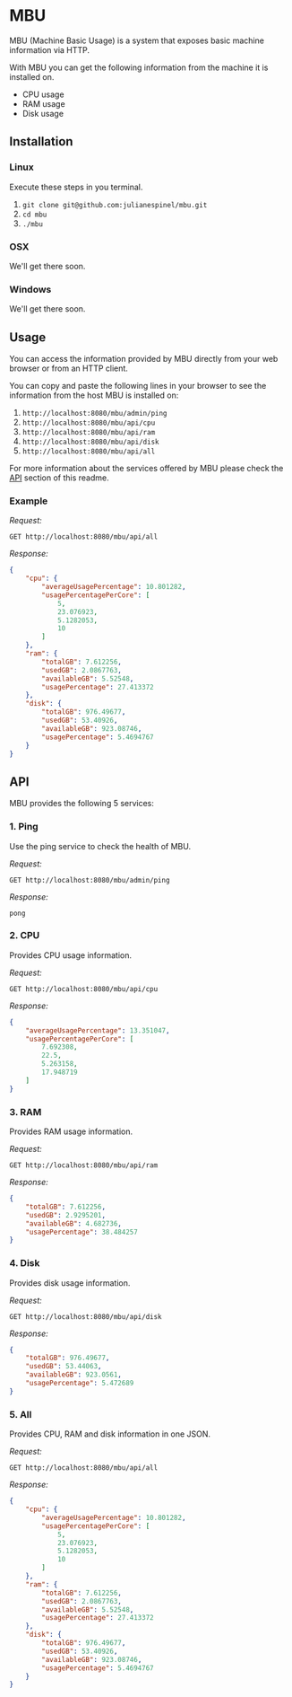 # MBU
MBU (Machine Basic Usage) is a system that exposes basic machine information via HTTP.

With MBU you can get the following information from the machine it is installed on.

* CPU usage
* RAM usage
* Disk usage

## Installation

### Linux

Execute these steps in you terminal.

1. `git clone git@github.com:julianespinel/mbu.git`
2. `cd mbu`
3. `./mbu`

### OSX

We'll get there soon.

### Windows

We'll get there soon.

## Usage

You can access the information provided by MBU directly from your web browser or from an HTTP client.

You can copy and paste the following lines in your browser to see the information from the host MBU is installed on: 

1. `http://localhost:8080/mbu/admin/ping`
2. `http://localhost:8080/mbu/api/cpu`
3. `http://localhost:8080/mbu/api/ram`
4. `http://localhost:8080/mbu/api/disk`
5. `http://localhost:8080/mbu/api/all`

For more information about the services offered by MBU please check the [API](https://github.com/julianespinel/mbu#api) section of this readme.

### Example

*Request:*

`GET http://localhost:8080/mbu/api/all`

*Response:*

```json
{
    "cpu": {
        "averageUsagePercentage": 10.801282,
        "usagePercentagePerCore": [
            5,
            23.076923,
            5.1282053,
            10
        ]
    },
    "ram": {
        "totalGB": 7.612256,
        "usedGB": 2.0867763,
        "availableGB": 5.52548,
        "usagePercentage": 27.413372
    },
    "disk": {
        "totalGB": 976.49677,
        "usedGB": 53.40926,
        "availableGB": 923.08746,
        "usagePercentage": 5.4694767
    }
}
```

## API

MBU provides the following 5 services: 

### 1. Ping

Use the ping service to check the health of MBU.

*Request:*

`GET http://localhost:8080/mbu/admin/ping`

*Response:*

`pong`

### 2. CPU

Provides CPU usage information.

*Request:*

`GET http://localhost:8080/mbu/api/cpu`

*Response:*

```json
{
    "averageUsagePercentage": 13.351047,
    "usagePercentagePerCore": [
        7.692308,
        22.5,
        5.263158,
        17.948719
    ]
}
```

### 3. RAM

Provides RAM usage information.

*Request:*

`GET http://localhost:8080/mbu/api/ram`

*Response:*

```json
{
    "totalGB": 7.612256,
    "usedGB": 2.9295201,
    "availableGB": 4.682736,
    "usagePercentage": 38.484257
}
```

### 4. Disk

Provides disk usage information.

*Request:*

`GET http://localhost:8080/mbu/api/disk`

*Response:*

```json
{
    "totalGB": 976.49677,
    "usedGB": 53.44063,
    "availableGB": 923.0561,
    "usagePercentage": 5.472689
}
```

### 5. All

Provides CPU, RAM and disk information in one JSON.

*Request:*

`GET http://localhost:8080/mbu/api/all`

*Response:*

```json
{
    "cpu": {
        "averageUsagePercentage": 10.801282,
        "usagePercentagePerCore": [
            5,
            23.076923,
            5.1282053,
            10
        ]
    },
    "ram": {
        "totalGB": 7.612256,
        "usedGB": 2.0867763,
        "availableGB": 5.52548,
        "usagePercentage": 27.413372
    },
    "disk": {
        "totalGB": 976.49677,
        "usedGB": 53.40926,
        "availableGB": 923.08746,
        "usagePercentage": 5.4694767
    }
}
```
